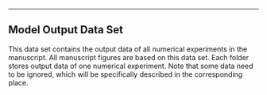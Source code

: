 ----------------------------------------
Model Output Data Set
----------------------------------------
This data set contains the output data of all numerical experiments in the manuscript.
All manuscript figures are based on this data set.
Each folder stores output data of one numerical experiment.
Note that some data need to be ignored, which will be specifically described in the corresponding place.

